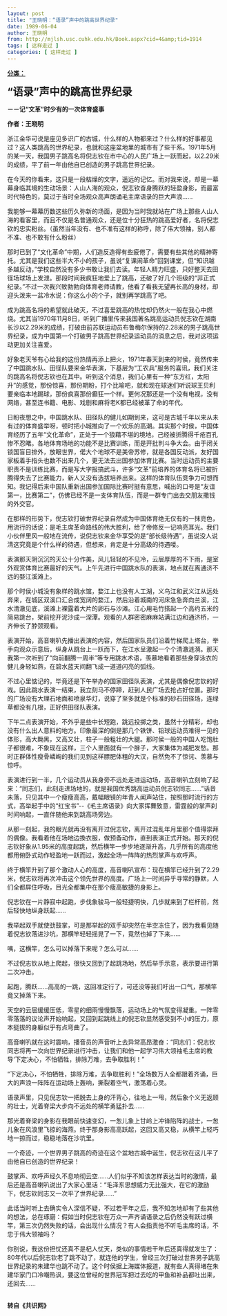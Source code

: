 ```yaml
---
layout: post
title: "王晓明：“语录”声中的跳高世界纪录"
date: 1989-06-04
author: 王晓明
from: http://mjlsh.usc.cuhk.edu.hk/Book.aspx?cid=4&amp;tid=1914
tags: [ 这样走过 ]
categories: [ 这样走过 ]
---
```


<div style="margin: 15px 10px 10px 0px;">
<div>
<span id="ctl00_ContentPlaceHolder1_chapter1_SubjectLabel" style="font-weight:bold;text-decoration:underline;">
   分类：
  </span>
</div>
<p>
<strong>
<font size="5">
    “语录”声中的跳高世界纪录
   </font>
</strong>
</p>
<p>
<strong>
   －－记“文革”时少有的一次体育盛事
  </strong>
</p>
<p>
<strong>
   作者：王晓明
  </strong>
</p>
<p>
  浙江金华可说是座见多识广的古城，什么样的人物都来过？什么样的好事都见过？这人类跳高的世界纪录，也就和这座盆地里的城市有了些干系。1971年5月的某一天，我国男子跳高名将倪志钦在市中心的人民广场上一跃而起，以2.29米的成绩，平了前一年由他自已创造的男子跳高世界纪录。
 </p>
<p>
  在今天的你看来，这只是一段枯燥的文字，遥远的记忆。而对我来说，却是一幕幕身临其境的生动场景：人山人海的观众，倪志钦奋身腾跃的轻盈身影，而最富时代特色的，莫过于当时全场观众高声朗诵毛主席语录的巨大声浪……
 </p>
<p>
  我能够一幕幕历数这些历久弥新的场面，是因为当时我就站在广场上那些人山人海的看客里，而且不仅是名普通观众，还是位十分狂热的跳高爱好者，名将倪志钦的忠实粉丝。（虽然当年没有、也不准有这样的称呼，除了伟大领袖，别人都不准、也不敢有什么粉丝）
 </p>
<p>
  那时已到了“文化革命”中期，人们造反造得有些疲倦了，需要有些其他的精神寄托。尤其是我们这些半大不小的孩子，虽说“复课闹革命”回到课堂，但“知识越多越反动，”学校自然没有多少书敢让我们去读。年轻人精力旺盛，只好整天去田径场球场上发泄。那段时间我疯狂地爱上了跳高，还破了好几个班级的“非正式纪录。”不过一次我兴致勃勃向体育老师请教，他看了看我无望再长高的身材，却迎头泼来一盆冷水说：你这么小的个子，就别再学跳高了吧。
 </p>
<p>
  成为跳高名将的希望就此破灭，不过喜爱跳高的热忱却仍然火一般在我心中燃烧。尤其当1970年11月8日，听到广播里传来我国著名跳高运动员倪志钦在湖南长沙以2.29米的成绩，打破由前苏联运动员布鲁梅尔保持的2.28米的男子跳高世界纪录，成为中国第一个打破男子跳高世界纪录运动员的消息之后，我对这项运动更加关注喜爱。
 </p>
<p>
  好象老天爷有心给我的这份热情再添上把火，1971年春天到来的时侯，竟然传来了中国跳水队、田径队要来金华表演，下基层为“工农兵”服务的喜讯，我们关注的跳高名将倪志钦也在其中。听到这个消息，我们心里有一种“东方红，太阳升”的感觉，那份惊喜，那份期盼，打个比喻吧，就和现在球迷们听说球王贝利要亲临本地踢球，那份疯喜那份癫狂一个样。更何况那还是一个没有电视，没有网络，甚至连书籍、电影、戏剧和麻将老K都已经被革了命的年代。
 </p>
<p>
  日盼夜想之中，中国跳水队、田径队的健儿如期到来，这可是古城千年以来从未有过的体育盛举呀，顿时把小城推向了一个欢乐的高潮。其实那个时侯，中国体育经历了五年“文化革命”，正处于一个狼藉不堪的境地，己经被折腾得千疮百孔惨不忍睹。各地体育场地的功能不是比赛训练，而是开批判斗争大会。由于闭关锁国盲目排外，放眼世界，偌大个地球不是美帝苏修，就是各国反动派，友好国家板着手指头也数不出来几个，更无法去出国参加体育比赛。当时运动员的主要职责不是训练比赛，而是写大字报搞武斗，许多“文革”前培养的体育名将已被折腾得失去了比赛能力，新人又没有选拔培养出来。这样的体育队伍竞争力可想而知。我记得后来中国队重新出国参加国际比赛时挺有意思，喊出的口号是“友谊第一，比赛第二”，仿佛已经不是一支体育队伍，而是一群专门出去交朋友撒钱的外交官。
 </p>
<p>
  在那样的形势下，倪志钦打破世界纪录自然成为中国体育绝无仅有的一抹亮色，用流行的话说：是毛主席革命路线的伟大胜利，给了帝修反一记响亮耳光。我们小伙伴里风一般地在流传，说倪志钦来金华享受的是“部长级待遇”，虽说没人说清这究竟是个什么样的待遇，但想来，肯定是十分高级的待遇喽。
 </p>
<p>
  表演那天阴沉沉的天公十分作美，风儿轻轻的不见冷，云层厚厚的不下雨，是室外观赏体育比赛最好的天气。上午先进行中国跳水队的表演，地点就在离通济不远的婺江溪滩上。
 </p>
<p>
  那个时侯小城没有象样的跳水馆，婺江上也没有人工湖，义乌江和武义江从远处奔来，在城区双溪口汇合成宽阔的婺江，然后沿着城南的河床急急奔向兰溪，江水清澈见底，溪滩上裸露着大片的卵石与沙滩。江心用毛竹搭起一个高约五米的简易跳台，架前挖开泥沙成一深潭。观看的人群密密麻麻站满江边和通济桥，一齐伸长了脖颈观看。
 </p>
<p>
  表演开始，高音喇叭先播出表演的内容，然后国家队员们沿着竹梯爬上塔台，举手向观众示意后，纵身从跳台上一跃而下，在江水呈激起一个个清澈涟漪。那天我第一次听到了“向前翻腾一周半”等专用跳水术语，羡慕地看着那些身穿泳衣的健儿身轻如燕，在碧水蓝天间翻飞成一道道闪亮的弧线。
 </p>
<p>
  不过心里惦记的，毕竟还是下午举办的国家田径队表演，尤其是偶像倪志钦的好戏。因此跳水表演一结束，我立刻马不停蹄，赶到人民广场去抢占好位置。那时的广场没有大理石地面和喷泉华灯，说穿了至多就是个标准的砂石田径场，连绿草都没有几根，正好供田径队表演。
 </p>
<p>
  下午二点表演开始，不外乎是些中长短跑，跳远投掷之类，虽然十分精彩，却也没有什么出人意料的地方。印象最深的倒是那几个铁饼、铅球运动员难得一见的体形，高大黝黑，又高又壮，柱子一般粗壮的大腿。那时侯一般的中国人吃饱肚子都很难，不象现在这样，三个人里面就有一个胖子，大家集体为减肥发愁。那时正群体性瘦骨嶙峋的我们见到这样膘肥体粗的大汉，自然免不了惊诧、羡慕与惊呼。
 </p>
<p>
  表演进行到一半，几个运动员从我身旁不远处走进运动场，高音喇叭立刻响了起来：“同志们，此刻走进场地的，就是我国优秀跳高运动员倪志钦同志……”话音未落，只见其中一个瘦瘦高高，戴幅眼镜的年青人闻声站住，按照那时流行的方式，高举起手中的“红宝书”--《毛主席语录》向大家挥舞致意，雷霆般的掌声刹时间响起，一直伴随他来到跳高场旁边。
 </p>
<p>
  从那一刻起，我的眼光就再没有离开过倪志钦，离开过混乱年月里那个值得崇拜的偶像。我看着他在场地边換衣服，做预备动作，直到表演正式开始。那天的倪志钦好象从1.95米的高度起跳，然后横竿一步步地逐渐升高，几乎所有的高度他都用俯卧式动作轻盈地一跃而过，激起全场一阵阵的热烈掌声与欢呼声。
 </p>
<p>
  终于横竿升到了那个激动人心的高度，高音喇叭宣布：现在横竿已经升到了2.29米，倪志钦将再次冲击这个领先世界的高度。广场上一时间异乎寻常的静默，人们全都屏住呼吸，目光全都集中在那个瘦高敏捷的身影上。
 </p>
<p>
  倪志钦在一片静寂中起跑，步伐象骏马一般轻捷明快，几歩就来到了栏杆前，然后轻快地纵身跃起……
 </p>
<p>
  我举起双手就使劲鼓掌，可是那举起的双手却突然在半空冻住了，因为我看见随着倪志钦落进沙坑，那横竿轻轻摇晃了一下，竟然也掉了下来……
 </p>
<p>
  咦，这横竿，怎么可以掉落下来呢？怎么可以……
 </p>
<p>
  不过倪志钦从地上爬起，很快又回到了起跳场地，然后举手示意，表示要进行第二次冲击。
 </p>
<p>
  起跑，腾跃……高高的一跳，这回准定行了，可还没等我们吁出一口气，那横竿竟又掉落下来。
 </p>
<p>
  天空的云层缓缓压低，零星的细雨慢慢飘落，运动场上的气氛变得凝重。一阵零零落落的议论声开始响起，又回到起跳线上的倪志钦显然感受到不小的压力，原本挺拔的身躯似乎有点弯曲了。
 </p>
<p>
  高音喇叭就在这时震响，播音员的声音听上去异常高昂激奋：“同志们：倪志钦同志将再一次向世界纪录进行冲击，让我们和他一起学习伟大领袖毛主席的教导‘下定决心，不怕牺牲，排除万难，去争取胜利！”
 </p>
<p>
  “下定决心，不怕牺牲，排除万难，去争取胜利！”全场数万人全都跟着齐诵，巨大的声浪一阵阵在运动场上轰响，撕裂着空气，激荡着心灵。
 </p>
<p>
  语录声里，只见倪志钦一把脱去上身的汗背心，往地上一甩，然后象个义无返顾的壮士，光着脊梁大步向不远处的横竿勇猛扑去……
 </p>
<p>
  那光着脊梁的身影在我眼前快速变幻，一怱儿象上甘岭上冲锋陷阵的战士，一怱儿象在风浪里飞掠的海燕。终于那身影高高跃起，这回又高又稳，从横竿上轻巧地一掠而过，稳稳地落在沙坑里。
 </p>
<p>
  一个奇迹，一个世界男子跳高的奇迹在这个盆地古城中诞生，倪志钦在这儿平了由他自已创造的世界纪录！
 </p>
<p>
  鼓掌声、欢呼声经久不息响彻云空……人们似乎不知该怎样表达当时的激情，最后还是高音喇叭说出了大家心里话：“毛泽东思想威力无比强大，在它的激励下，倪志钦同志又一次平了世界纪录……”
 </p>
<p>
  此话当时听上去确实令人深信不疑，不过若干年之后，我不知怎地却有了些其他的想法，总在琢磨：假如当时倪志钦在万众一声齐诵语录之后仍然没有跃过横竿，第三次仍然失败的话，会出现什么情况？有人会指责他不听毛主席的话，不忠于伟大领袖吗？
 </p>
<p>
  你别说，我这份担忧还真不是杞人忧天，类似的事情若干年后还真得就发生了：80年代以后倪志钦老了跳不动了，就连他的学生，曾经三次打破过世界男子跳高世界纪录的朱建华也跳不动了。这个时侯据上海媒体报道，就有些人真得堵在朱建华家门口冷嘲热讽，要这位曾经的世界冠军把过去吃的甲鱼和补品都吐出来，还回去……
 </p>
<p>
<br/>
<strong>
   转自《共识网》
  </strong>
</p>
</div>
